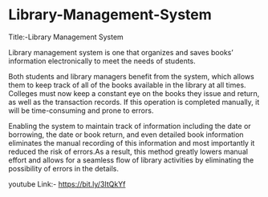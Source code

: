 # Library-Management-System

Title:-Library Management System

Library management system is one that organizes and saves books’ information electronically to meet the needs of students.  

Both students and library managers benefit from the system, which allows them to keep track of all of the books available in the library at all times. Colleges must now keep a constant eye on the books they issue and return, as well as the transaction records. If this operation is completed manually, it will be time-consuming and prone to errors.

Enabling the system to maintain track of information including the date or borrowing, the date or book return, and even detailed book information eliminates the manual recording of this information and most importantly it reduced the risk of errors.As a result, this method greatly lowers manual effort and allows for a seamless flow of library activities by eliminating the possibility of errors in the details.

youtube Link:- https://bit.ly/3ItQkYf
